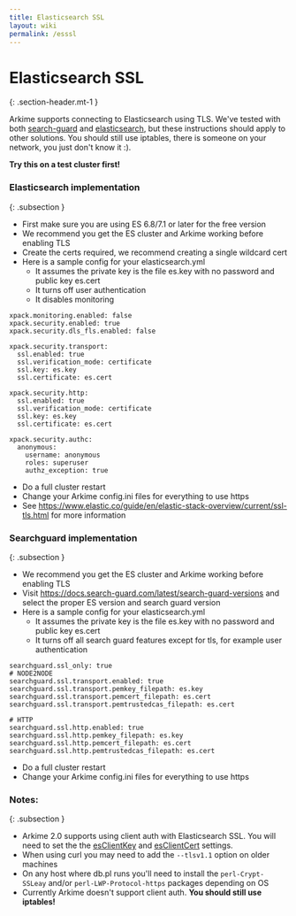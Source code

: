```yaml
---
title: Elasticsearch SSL
layout: wiki
permalink: /esssl
---
```


<div class="full-height-and-width-container with-footer p-3" markdown="1">

# Elasticsearch SSL
{: .section-header.mt-1 }

Arkime supports connecting to Elasticsearch using TLS.  We've tested with both [search-guard](https://search-guard.com) and [elasticsearch](https://www.elastic.co/guide/en/elastic-stack-overview/current/ssl-tls.html), but these instructions should apply to other solutions.  You should still use iptables, there is someone on your network, you just don't know it :).

**Try this on a test cluster first!**


### Elasticsearch implementation
{: .subsection }

* First make sure you are using ES 6.8/7.1 or later for the free version
* We recommend you get the ES cluster and Arkime working before enabling TLS
* Create the certs required, we recommend creating a single wildcard cert
* Here is a sample config for your elasticsearch.yml
  * It assumes the private key is the file es.key with no password and public key es.cert
  * It turns off user authentication
  * It disables monitoring

```
xpack.monitoring.enabled: false
xpack.security.enabled: true
xpack.security.dls_fls.enabled: false

xpack.security.transport:
  ssl.enabled: true
  ssl.verification_mode: certificate
  ssl.key: es.key
  ssl.certificate: es.cert

xpack.security.http:
  ssl.enabled: true
  ssl.verification_mode: certificate
  ssl.key: es.key
  ssl.certificate: es.cert

xpack.security.authc:
  anonymous:
    username: anonymous
    roles: superuser
    authz_exception: true
```

* Do a full cluster restart
* Change your Arkime config.ini files for everything to use https
* See https://www.elastic.co/guide/en/elastic-stack-overview/current/ssl-tls.html for more information


### Searchguard implementation
{: .subsection }

* We recommend you get the ES cluster and Arkime working before enabling TLS
* Visit https://docs.search-guard.com/latest/search-guard-versions and select the proper ES version and search guard version
* Here is a sample config for your elasticsearch.yml
  * It assumes the private key is the file es.key with no password and public key es.cert
  * It turns off all search guard features except for tls, for example user authentication

```
searchguard.ssl_only: true
# NODE2NODE
searchguard.ssl.transport.enabled: true
searchguard.ssl.transport.pemkey_filepath: es.key
searchguard.ssl.transport.pemcert_filepath: es.cert
searchguard.ssl.transport.pemtrustedcas_filepath: es.cert

# HTTP
searchguard.ssl.http.enabled: true
searchguard.ssl.http.pemkey_filepath: es.key
searchguard.ssl.http.pemcert_filepath: es.cert
searchguard.ssl.http.pemtrustedcas_filepath: es.cert
```

* Do a full cluster restart
* Change your Arkime config.ini files for everything to use https


### Notes:
{: .subsection }

* Arkime 2.0 supports using client auth with Elasticsearch SSL.  You will need to set the the <a href="/settings#esclientkey">esClientKey</a> and <a href="/settings#esclientcert">esClientCert</a> settings.
* When using curl you may need to add the ```--tlsv1.1``` option on older machines
* On any host where db.pl runs you'll need to install the ```perl-Crypt-SSLeay``` and/or ```perl-LWP-Protocol-https``` packages depending on OS
* Currently Arkime doesn't support client auth. **You should still use iptables!**

</div>
